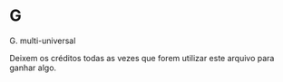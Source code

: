 # G
G. multi-universal

Deixem os créditos todas as vezes que forem utilizar este arquivo para ganhar algo.
